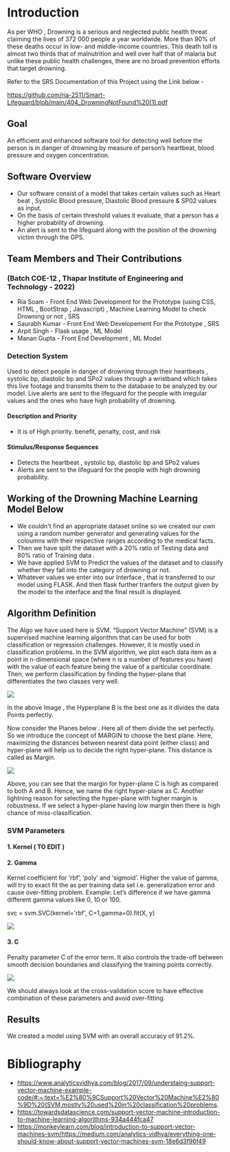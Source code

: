 # Introduction 
As per WHO , Drowning is a serious and neglected public health threat claiming the lives of 372 000 people a year worldwide. More than 90% of these deaths occur in low- and middle-income countries. This death toll is almost two thirds that of malnutrition and well over half that of malaria but unlike these public health challenges, there are no broad prevention efforts that target drowning. 

Refer to the SRS Documentation of this Project using the Link below - 

https://github.com/ria-2511/Smart-Lifeguard/blob/main/404_DrowningNotFound%20(1).pdf

## Goal 
An efficient and enhanced software tool for detecting well before the person is in danger of drowning by measure of person’s heartbeat, blood pressure and oxygen concentration.

## Software Overview 
* Our software consist of a model that takes certain values such as Heart beat , Systolic Blood pressure, Diastolic Blood pressure & SP02 values as input.
* On the basis of certain threshold values it evaluate, that a person has a higher probability of drowning.
* An alert is sent to the lifeguard along with the position of the drowning victim through the GPS.

## Team Members and Their Contributions 
### (Batch COE-12 , Thapar Institute of Engineering and Technology - 2022)
* Ria Soam - Front End Web Development for the Prototype (using CSS, HTML , BootStrap , Javascript) , Machine Learning Model to check Drowning or not , SRS 
* Saurabh Kumar - Front End Web Developement For the Prototype , SRS
* Arpit Singh - Flask usage , ML Model 
* Manan Gupta - Front End Development , ML Model 



### Detection System
Used to detect people in danger of drowning through their heartbeats , systolic bp, diastolic bp and SPo2 values through a wristband which takes this live footage and transmits them to the database to be analyzed by our model. Live alerts are sent to the lifeguard for the people with irregular values and the ones who have high probability of drowning.

#### Description and Priority
* It is of High priority. benefit, penalty, cost, and risk 
#### Stimulus/Response Sequences
* Detects the heartbeat , systolic bp, diastolic bp and SPo2 values
* Alerts are sent to the lifeguard for the people with high drowning probability.

## Working of the Drowning Machine Learning Model Below 
* We couldn't find an appropriate dataset online so we created our own using a random number generator and generating values for the coloumns with their respective ranges according to the medical facts.
* Then we have split the dataset with a 20% ratio of Testing data and 80% ratio of Training data .
* We have applied SVM to Predict the values of the dataset and to classify whether they fall into the category of drowning or not. 
* Whatever values we enter into our Interface , that is transferred to our model using FLASK. And then flask further tranfers the output given by the model to the interface and the final result is displayed.

## Algorithm Definition 
The Algo we have used here is SVM. “Support Vector Machine” (SVM) is a supervised machine learning algorithm that can be used for both classification or regression challenges. However,  it is mostly used in classification problems. In the SVM algorithm, we plot each data item as a point in n-dimensional space (where n is a number of features you have) with the value of each feature being the value of a particular coordinate. Then, we perform classification by finding the hyper-plane that differentiates the two classes very well. 

<img src="https://www.analyticsvidhya.com/wp-content/uploads/2015/10/SVM_21.png">

In the above Image , the Hyperplane B is the best one as it divides the data Points perfectly. 

Now consider the Planes below . Here all of them divide the set perfectly. So we introduce the concept of MARGIN to choose the best plane. Here, maximizing the distances between nearest data point (either class) and hyper-plane will help us to decide the right hyper-plane. This distance is called as Margin.

<img src="https://www.analyticsvidhya.com/wp-content/uploads/2015/10/SVM_4.png">

Above, you can see that the margin for hyper-plane C is high as compared to both A and B. Hence, we name the right hyper-plane as C. Another lightning reason for selecting the hyper-plane with higher margin is robustness. If we select a hyper-plane having low margin then there is high chance of miss-classification.

### SVM Parameters 
#### 1. Kernel ( TO EDIT )
#### 2. Gamma 
Kernel coefficient for ‘rbf’, ‘poly’ and ‘sigmoid’. Higher the value of gamma, will try to exact fit the as per training data set i.e. generalization error and cause over-fitting problem.
Example: Let’s difference if we have gamma different gamma values like 0, 10 or 100.

svc = svm.SVC(kernel='rbf', C=1,gamma=0).fit(X, y)

<img src="https://www.analyticsvidhya.com/wp-content/uploads/2015/10/SVM_15.png">

#### 3. C
Penalty parameter C of the error term. It also controls the trade-off between smooth decision boundaries and classifying the training points correctly.

<img src="https://www.analyticsvidhya.com/wp-content/uploads/2015/10/SVM_18.png">

We should always look at the cross-validation score to have effective combination of these parameters and avoid over-fitting.

## Results 
We created a model using SVM with an overall accuracy of 91.2%.

# Bibliography 
* https://www.analyticsvidhya.com/blog/2017/09/understaing-support-vector-machine-example-code/#:~:text=%E2%80%9CSupport%20Vector%20Machine%E2%80%9D%20(SVM,mostly%20used%20in%20classification%20problems.
* https://towardsdatascience.com/support-vector-machine-introduction-to-machine-learning-algorithms-934a444fca47
* https://monkeylearn.com/blog/introduction-to-support-vector-machines-svm/https://medium.com/analytics-vidhya/everything-one-should-know-about-support-vector-machines-svm-18e6d3f96f49 

